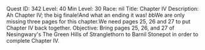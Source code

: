 Quest ID: 342
Level: 40
Min Level: 30
Race: nil
Title: Chapter IV
Description: Ah Chapter IV; the big finale!And what an ending it was! $b$bWe are only missing three pages for this chapter.We need pages 25, 26 and 27 to put Chapter IV back together.
Objective: Bring pages 25, 26, and 27 of Nesingwary's The Green Hills of Stranglethorn to Barnil Stonepot in order to complete Chapter IV.

